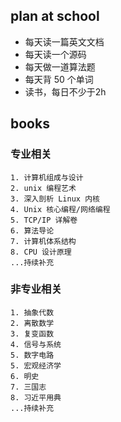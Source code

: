    ## plan at school
 * 每天读一篇英文文档
 * 每天读一个源码
 * 每天做一道算法题
 * 每天背 50 个单词
 * 读书，每日不少于2h

 ## books
 ### 专业相关
    1. 计算机组成与设计
    2. unix 编程艺术
    3. 深入剖析 Linux 内核
    4. Unix 核心编程/网络编程
    5. TCP/IP 详解卷
    6. 算法导论
    7. 计算机体系结构
    8. CPU 设计原理  
    ...持续补充
 ### 非专业相关
    1. 抽象代数
    2. 离散数学
    3. 复变函数
    4. 信号与系统
    5. 数字电路
    5. 宏观经济学
    6. 明史
    7. 三国志
    8. 习近平用典  
    ...持续补充
